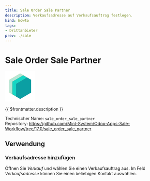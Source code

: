 ```yaml
---
title: Sale Order Sale Partner
description: Verkaufsadresse auf Verkaufsauftrag festlegen. 
kind: howto
tags:
- Drittanbieter
prev: ./sale
---
```

# Sale Order Sale Partner
![icon_oms_box](attachments/icons_odoo_mint_system.png)

{{ $frontmatter.description }}

Technischer Name: `sale_order_sale_partner`\
Repository: <https://github.com/Mint-System/Odoo-Apps-Sale-Workflow/tree/17.0/sale_order_sale_partner>

## Verwendung

### Verkaufsadresse hinzufügen

Öffnen Sie *Verkauf* und wählen Sie einen Verkaufsauftrag aus. Im Feld *Verkaufsadresse* können Sie einen beliebigen Kontakt auswählen.
